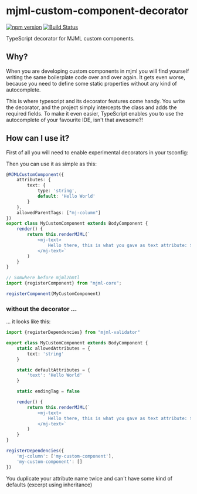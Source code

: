 mjml-custom-component-decorator
===
[![npm version](https://badge.fury.io/js/mjml-custom-component-decorator.svg)](https://badge.fury.io/js/mjml-custom-component-decorator)
[![Build Status](https://www.travis-ci.com/timo-reymann/mjml-custom-component-decorator.svg?branch=main)](https://www.travis-ci.com/timo-reymann/mjml-custom-component-decorator)

TypeScript decorator for MJML custom components.

## Why?

When you are developing custom components in mjml you will find yourself writing the same boilerplate code over and over
again. It gets even worse, because you need to define some static properties without any kind of autocomplete.

This is where typescript and its decorator features come handy. You write the decorator, and the project simply
intercepts the class and adds the required fields. To make it even easier, TypeScript enables you to use the
autocomplete of your favourite IDE, isn't that awesome?!

## How can I use it?

First of all you will need to enable experimental decorators in your tsconfig:

Then you can use it as simple as this:

```typescript
@MJMLCustomComponent({
    attributes: {
        text: {
            type: 'string',
            default: 'Hello World'
        }
    },
    allowedParentTags: ["mj-column"]
})
export class MyCustomComponent extends BodyComponent {
    render() {
        return this.renderMJML(`
            <mj-text>
                Hello there, this is what you gave as text attribute: ${this.getAttribute("text")}
            </mj-text>`
        )
    }
}

// Somwhere before mjml2hmtl
import {registerComponent} from "mjml-core";

registerComponent(MyCustomComponent)
```

### without the decorator ...

... it looks like this:

```typescript
import {registerDependencies} from "mjml-validator"

export class MyCustomComponent extends BodyComponent {
    static allowedAttributes = {
        text: 'string'
    }

    static defaultAttributes = {
        'text': 'Hello World'
    }

    static endingTag = false

    render() {
        return this.renderMJML(`
            <mj-text>
                Hello there, this is what you gave as text attribute: ${this.getAttribute("text")}
            </mj-text>`
        )
    }
}

registerDependencies({
    'mj-column': ['my-custom-component'],
    'my-custom-component': []
})
```

You duplicate your attribute name twice and can't have some kind of defaults (excerpt using inheritance)
